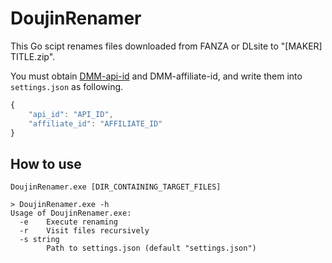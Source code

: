 # DoujinRenamer
This Go scipt renames files downloaded from FANZA or DLsite to "[MAKER] TITLE.zip".

You must obtain [DMM-api-id](https://affiliate.dmm.com/) and DMM-affiliate-id, and write them into `settings.json` as following.

``` js
{
    "api_id": "API_ID",
    "affiliate_id": "AFFILIATE_ID"
}
```

## How to use
```
DoujinRenamer.exe [DIR_CONTAINING_TARGET_FILES]
```

```
> DoujinRenamer.exe -h
Usage of DoujinRenamer.exe:
  -e    Execute renaming
  -r    Visit files recursively
  -s string
        Path to settings.json (default "settings.json")
```
